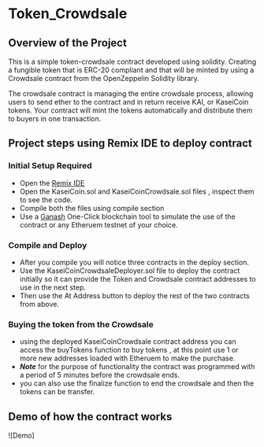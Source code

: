# Token_Crowdsale

## Overview of the Project

This is a simple token-crowdsale contract developed using solidity. Creating a fungible token that is ERC-20 compliant and that will be minted by using a Crowdsale contract from the OpenZeppelin Solidity library.

The crowdsale contract is managing the entire crowdsale process, allowing users to send ether to the contract and in return receive KAI, or KaseiCoin tokens. Your contract will mint the tokens automatically and distribute them to buyers in one transaction.



## Project steps using Remix IDE to deploy contract

### Initial Setup Required
- Open the [Remix IDE](https://remix.ethereum.org/)
- Open the KaseiCoin.sol and KaseiCoinCrowdsale.sol files , inspect them to see the code. 
- Compile both the files using compile section  
- Use a [Ganash](https://github.com/trufflesuite/ganache-ui/releases) One-Click blockchain tool to simulate the use of the contract or any Etheruem testnet of your choice.

### Compile and Deploy 
- After you compile you will notice three contracts in the deploy section.
- Use the KaseiCoinCrowdsaleDeployer.sol file to deploy the contract initially so it can provide the Token and Crowdsale contract addresses to use in the next step.
- Then use the At Address button to deploy the rest of the two contracts from above.

### Buying the token from the Crowdsale
- using the deployed KaseiCoinCrowdsale contract address you can access the buyTokens function to buy tokens , at this point use 1 or more new addresses loaded with Etheruem to make the purchase.
- ***Note*** for the purpose of functionality the contract was programmed with a period of 5 minutes before the crowdsale ends.
- you can also use the finalize function to end the crowdsale and then the tokens can be transfer.

## Demo of how the contract works
![Demo]
